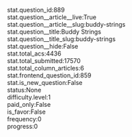 stat.question_id:889  
stat.question__article__live:True  
stat.question__article__slug:buddy-strings  
stat.question__title:Buddy Strings  
stat.question__title_slug:buddy-strings  
stat.question__hide:False  
stat.total_acs:4436  
stat.total_submitted:17570  
stat.total_column_articles:6  
stat.frontend_question_id:859  
stat.is_new_question:False  
status:None  
difficulty.level:1  
paid_only:False  
is_favor:False  
frequency:0  
progress:0  
